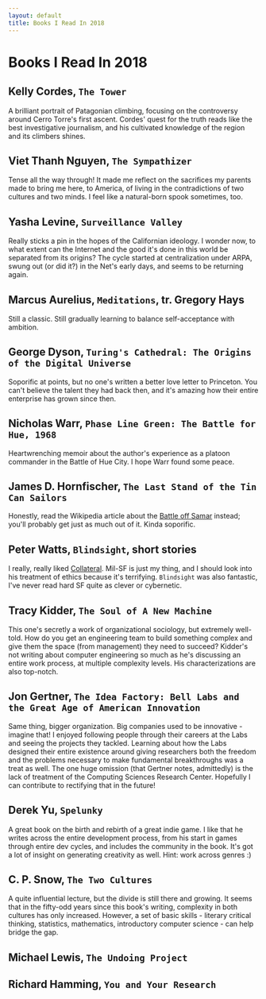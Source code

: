 ```yaml
---
layout: default
title: Books I Read In 2018
---
```

# Books I Read In 2018

## Kelly Cordes, `The Tower`

A brilliant portrait of Patagonian climbing, focusing on the controversy around Cerro Torre's first ascent. Cordes' quest for the truth reads like the best investigative journalism, and his cultivated knowledge of the region and its climbers shines.

## Viet Thanh Nguyen, `The Sympathizer`

Tense all the way through! It made me reflect on the sacrifices my parents made to bring me here, to America, of living in the contradictions of two cultures and two minds. I feel like a natural-born spook sometimes, too.

## Yasha Levine, `Surveillance Valley`

Really sticks a pin in the hopes of the Californian ideology. I wonder now, to what extent can the Internet and the good it's done in this world be separated from its origins? The cycle started at centralization under ARPA, swung out (or did it?) in the Net's early days, and seems to be returning again.

## Marcus Aurelius, `Meditations`, tr. Gregory Hays

Still a classic. Still gradually learning to balance self-acceptance with ambition.

## George Dyson, `Turing's Cathedral: The Origins of the Digital Universe`

Soporific at points, but no one's written a better love letter to Princeton. You can't believe the talent they had back then, and it's amazing how their entire enterprise has grown since then.

## Nicholas Warr, `Phase Line Green: The Battle for Hue, 1968`

Heartwrenching memoir about the author's experience as a platoon commander in the Battle of Hue City. I hope Warr found some peace.

## James D. Hornfischer, `The Last Stand of the Tin Can Sailors`

Honestly, read the Wikipedia article about the [Battle off Samar](https://en.wikipedia.org/wiki/Battle_off_Samar) instead; you'll probably get just as much out of it. Kinda soporific.

## Peter Watts, `Blindsight`, short stories

I really, really liked [Collateral](http://www.lightspeedmagazine.com/fiction/collateral/). Mil-SF is just my thing, and I should look into his treatment of ethics because it's terrifying. `Blindsight` was also fantastic, I've never read hard SF quite as clever or cybernetic.

## Tracy Kidder, `The Soul of A New Machine`

This one's secretly a work of organizational sociology, but extremely well-told. How do you get an engineering team to build something complex and give them the space (from management) they need to succeed? Kidder's not writing about computer engineering so much as he's discussing an entire work process, at multiple complexity levels. His characterizations are also top-notch.

## Jon Gertner, `The Idea Factory: Bell Labs and the Great Age of American Innovation`

Same thing, bigger organization. Big companies used to be innovative - imagine that! I enjoyed following people through their careers at the Labs and seeing the projects they tackled. Learning about how the Labs designed their entire existence around giving researchers both the freedom and the problems necessary to make fundamental breakthroughs was a treat as well. The one huge omission (that Gertner notes, admittedly) is the lack of treatment of the Computing Sciences Research Center. Hopefully I can contribute to rectifying that in the future!

## Derek Yu, `Spelunky`

A great book on the birth and rebirth of a great indie game. I like that he writes across the entire development process, from his start in games through entire dev cycles, and includes the community in the book. It's got a lot of insight on generating creativity as well. Hint: work across genres :)

## C. P. Snow, `The Two Cultures`

A quite influential lecture, but the divide is still there and growing. It seems that in the fifty-odd years since this book's writing, complexity in both cultures has only increased. However, a set of basic skills - literary critical thinking, statistics, mathematics, introductory computer science - can help bridge the gap.

## Michael Lewis, `The Undoing Project`

## Richard Hamming, `You and Your Research`
